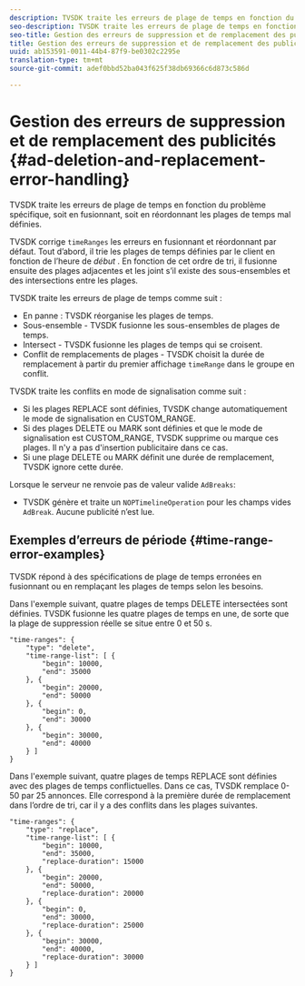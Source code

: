 ```yaml
---
description: TVSDK traite les erreurs de plage de temps en fonction du problème spécifique, soit en fusionnant, soit en réordonnant les plages de temps mal définies.
seo-description: TVSDK traite les erreurs de plage de temps en fonction du problème spécifique, soit en fusionnant, soit en réordonnant les plages de temps mal définies.
seo-title: Gestion des erreurs de suppression et de remplacement des publicités
title: Gestion des erreurs de suppression et de remplacement des publicités
uuid: ab153591-0011-44b4-87f9-be0302c2295e
translation-type: tm+mt
source-git-commit: adef0bbd52ba043f625f38db69366c6d873c586d

---
```



# Gestion des erreurs de suppression et de remplacement des publicités {#ad-deletion-and-replacement-error-handling}

TVSDK traite les erreurs de plage de temps en fonction du problème spécifique, soit en fusionnant, soit en réordonnant les plages de temps mal définies.

TVSDK corrige `timeRanges` les erreurs en fusionnant et réordonnant par défaut. Tout d’abord, il trie les plages de temps définies par le client en fonction de l’heure de *début* . En fonction de cet ordre de tri, il fusionne ensuite des plages adjacentes et les joint s’il existe des sous-ensembles et des intersections entre les plages.

TVSDK traite les erreurs de plage de temps comme suit :

* En panne : TVSDK réorganise les plages de temps.
* Sous-ensemble - TVSDK fusionne les sous-ensembles de plages de temps.
* Intersect - TVSDK fusionne les plages de temps qui se croisent.
* Conflit de remplacements de plages - TVSDK choisit la durée de remplacement à partir du premier affichage `timeRange` dans le groupe en conflit.

TVSDK traite les conflits en mode de signalisation comme suit :

* Si les plages REPLACE sont définies, TVSDK change automatiquement le mode de signalisation en CUSTOM_RANGE.
* Si des plages DELETE ou MARK sont définies et que le mode de signalisation est CUSTOM_RANGE, TVSDK supprime ou marque ces plages. Il n&#39;y a pas d&#39;insertion publicitaire dans ce cas.
* Si une plage DELETE ou MARK définit une durée de remplacement, TVSDK ignore cette durée.

Lorsque le serveur ne renvoie pas de valeur valide `AdBreaks`:

* TVSDK génère et traite un `NOPTimelineOperation` pour les champs vides `AdBreak`. Aucune publicité n’est lue.

## Exemples d’erreurs de période {#time-range-error-examples}

TVSDK répond à des spécifications de plage de temps erronées en fusionnant ou en remplaçant les plages de temps selon les besoins.

Dans l&#39;exemple suivant, quatre plages de temps DELETE intersectées sont définies. TVSDK fusionne les quatre plages de temps en une, de sorte que la plage de suppression réelle se situe entre 0 et 50 s.

```
"time-ranges": {
    "type": "delete",
    "time-range-list": [ {
        "begin": 10000,
        "end": 35000
    }, {
        "begin": 20000,
        "end": 50000
    }, {
        "begin": 0,
        "end": 30000
    }, {
        "begin": 30000,
        "end": 40000
    } ]
}
```

Dans l&#39;exemple suivant, quatre plages de temps REPLACE sont définies avec des plages de temps conflictuelles. Dans ce cas, TVSDK remplace 0-50 par 25 annonces. Elle correspond à la première durée de remplacement dans l’ordre de tri, car il y a des conflits dans les plages suivantes.

```
"time-ranges": {
    "type": "replace",
    "time-range-list": [ {
        "begin": 10000,
        "end": 35000,
        "replace-duration": 15000
    }, {
        "begin": 20000,
        "end": 50000,
        "replace-duration": 20000
    }, {
        "begin": 0,
        "end": 30000,
        "replace-duration": 25000
    }, {
        "begin": 30000,
        "end": 40000,
        "replace-duration": 30000
    } ]
}
```
